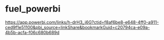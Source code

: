 # fuel_powerbi

https://app.powerbi.com/links/h-drH3_j6G?ctid=f8af6be8-e648-4ff0-a911-ced9f1e51100&pbi_source=linkShare&bookmarkGuid=c20794ca-e09a-4b5b-acfa-f06c680b689d
